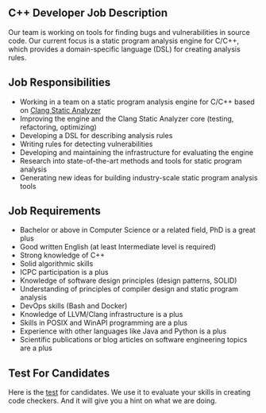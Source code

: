 C++ Developer Job Description
---

Our team is working on tools for finding bugs and vulnerabilities in source code.
Our current focus is a static program analysis engine for C/C++,
which provides a domain-specific language (DSL) for creating analysis rules.

## Job Responsibilities

* Working in a team on a static program analysis engine for C/C++ based on
  [Clang Static Analyzer](https://clang-analyzer.llvm.org/)
* Improving the engine and the Clang Static Analyzer core (testing, refactoring, optimizing)
* Developing a DSL for describing analysis rules
* Writing rules for detecting vulnerabilities
* Developing and maintaining the infrastructure for evaluating the engine 
* Research into state-of-the-art methods and tools for static program analysis
* Generating new ideas for building industry-scale static program analysis tools

## Job Requirements

* Bachelor or above in Computer Science or a related field, PhD is a great plus
* Good written English (at least Intermediate level is required)
* Strong knowledge of C++
* Solid algorithmic skills
* ICPC participation is a plus
* Knowledge of software design principles (design patterns, SOLID)
* Understanding of principles of compiler design and static program analysis
* DevOps skills (Bash and Docker)
* Knowledge of LLVM/Clang infrastructure is a plus
* Skills in POSIX and WinAPI programming are a plus
* Experience with other languages like Java and Python is a plus
* Scientific publications or blog articles on software engineering topics are a plus

## Test For Candidates

Here is the [test](cpp_candidate_test.md) for candidates.
We use it to evaluate your skills in creating code checkers.
And it will give you a hint on what we are doing.
